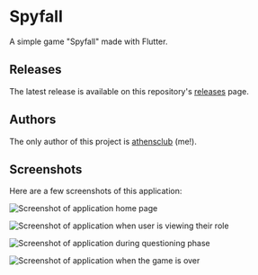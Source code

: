 # Spyfall
A simple game "Spyfall" made with Flutter.

## Releases
The latest release is available on this repository's [releases](https://github.com/athensclub/Spyfall/releases/ "releases page") page.

## Authors
The only author of this project is [athensclub](https://github.com/athensclub "athensclub") (me!).

## Screenshots
Here are a few screenshots of this application:

![Screenshot of application home page](https://github.com/athensclub/Spyfall/blob/main/screenshots/home_page.png "Homepage")

![Screenshot of application when user is viewing their role](https://github.com/athensclub/Spyfall/blob/main/screenshots/viewing_role.png "Viewing role")

![Screenshot of application during questioning phase](https://github.com/athensclub/Spyfall/blob/main/screenshots/questioning.png "Questioning")

![Screenshot of application when the game is over](https://github.com/athensclub/Spyfall/blob/main/screenshots/game_over.png "Game over")
